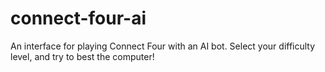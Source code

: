 # connect-four-ai
An interface for playing Connect Four with an AI bot. Select your difficulty level, and try to best the computer!
